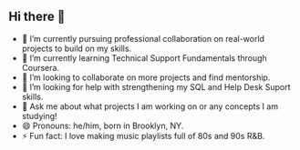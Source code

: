 ## Hi there 👋

- 🔭 I’m currently pursuing professional collaboration on real-world projects to build on my skills.
- 🌱 I’m currently learning Technical Support Fundamentals through Coursera.
- 👯 I’m looking to collaborate on more projects and find mentorship.
- 🤔 I’m looking for help with strengthening my SQL and Help Desk Suport skills. 
- 💬 Ask me about what projects I am working on or any concepts I am studying!
- 😄 Pronouns: he/him, born in Brooklyn, NY.
- ⚡ Fun fact: I love making music playlists full of 80s and 90s R&B. 

<!--
**travisfromthebk/travisfromthebk** is a ✨ _special_ ✨ repository because its `README.md` (this file) appears on your GitHub profile.

Here are some ideas to get you started:

- 🔭 I’m currently working on ... 
- 🌱 I’m currently learning ...
- 👯 I’m looking to collaborate on ...
- 🤔 I’m looking for help with strengthening my HTML, CSS and Javascript skills
- 💬 Ask me about what projects I am working on!
- 📫 How to reach me: 
- 😄 Pronouns: he/him
- ⚡ Fun fact: I love making music playlists full of 80s and 90s R&B. 
-->
